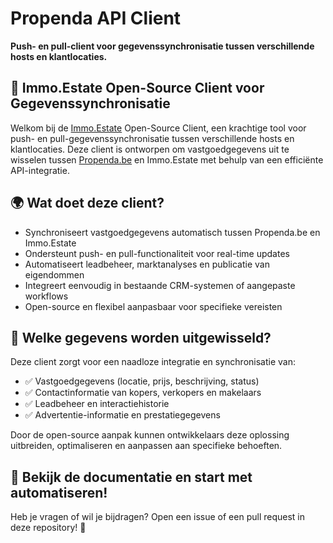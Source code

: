 # Propenda API Client

**Push- en pull-client voor gegevenssynchronisatie tussen verschillende hosts en klantlocaties.**

## 🔗 Immo.Estate Open-Source Client voor Gegevenssynchronisatie

Welkom bij de [Immo.Estate](https://immo.estate/) Open-Source Client, een krachtige tool voor push- en pull-gegevenssynchronisatie tussen verschillende hosts en klantlocaties. Deze client is ontworpen om vastgoedgegevens uit te wisselen tussen [Propenda.be](https://propenda.be/) en Immo.Estate met behulp van een efficiënte API-integratie.

## 🌍 Wat doet deze client?
- Synchroniseert vastgoedgegevens automatisch tussen Propenda.be en Immo.Estate
- Ondersteunt push- en pull-functionaliteit voor real-time updates
- Automatiseert leadbeheer, marktanalyses en publicatie van eigendommen
- Integreert eenvoudig in bestaande CRM-systemen of aangepaste workflows
- Open-source en flexibel aanpasbaar voor specifieke vereisten

## 🔄 Welke gegevens worden uitgewisseld?
Deze client zorgt voor een naadloze integratie en synchronisatie van:
- ✅ Vastgoedgegevens (locatie, prijs, beschrijving, status)
- ✅ Contactinformatie van kopers, verkopers en makelaars
- ✅ Leadbeheer en interactiehistorie
- ✅ Advertentie-informatie en prestatiegegevens

Door de open-source aanpak kunnen ontwikkelaars deze oplossing uitbreiden, optimaliseren en aanpassen aan specifieke behoeften.

## 📌 Bekijk de documentatie en start met automatiseren!
Heb je vragen of wil je bijdragen? Open een issue of een pull request in deze repository! 🚀
